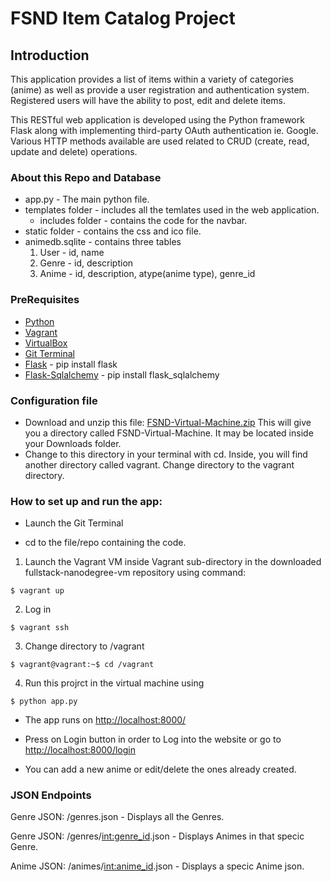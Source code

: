 # FSND Item Catalog Project


## Introduction

This application provides a list of items within a variety of categories (anime) as well as provide a user registration and authentication system. Registered users will have the ability to post, edit and delete items.

This RESTful web application is developed using the Python framework Flask along with implementing third-party OAuth authentication ie. Google. Various HTTP methods available are used related to CRUD (create, read, update and delete) operations.

### About this Repo and Database

* app.py - The main python file.
* templates folder - includes all the temlates used in the web application.
    * includes folder - contains the code for the navbar.
* static folder - contains the css and ico file.
* animedb.sqlite - contains three tables
    1. User - id, name
    2. Genre - id, description
    3. Anime - id, description, atype(anime type), genre_id

### PreRequisites

* [Python](https://www.python.org/downloads/)
* [Vagrant](https://www.vagrantup.com/downloads.html)
* [VirtualBox](https://www.virtualbox.org/wiki/Download_Old_Builds_5_1)
* [Git Terminal](https://git-scm.com/downloads)
* [Flask](http://flask.pocoo.org/docs/1.0/) - pip install flask
* [Flask-Sqlalchemy](http://flask-sqlalchemy.pocoo.org/2.3/) - pip install flask_sqlalchemy


### Configuration file 

* Download and unzip this file: [FSND-Virtual-Machine.zip](https://s3.amazonaws.com/video.udacity-data.com/topher/2018/April/5acfbfa3_fsnd-virtual-machine/fsnd-virtual-machine.zip) This will give you a directory called FSND-Virtual-Machine. It may be located inside your Downloads folder.
* Change to this directory in your terminal with cd. Inside, you will find another directory called vagrant. Change directory to the vagrant directory.


### How to set up and run the app:

* Launch the Git Terminal

* cd to the file/repo containing the code.

1. Launch the Vagrant VM inside Vagrant sub-directory in the downloaded fullstack-nanodegree-vm repository using command:
```
$ vagrant up
```

2. Log in
```
$ vagrant ssh
```

3. Change directory to /vagrant
```
$ vagrant@vagrant:~$ cd /vagrant
```

4. Run this projrct in the virtual machine using
```
$ python app.py
```

* The app runs on [http://localhost:8000/](http://localhost:8000/)

* Press on Login button in order to Log into the website or go to [http://localhost:8000/login](http://localhost:8000/login)

* You can add a new anime or edit/delete the ones already created.

### JSON Endpoints

Genre JSON: /genres.json - Displays all the Genres.

Genre JSON: /genres/<int:genre_id>.json - Displays Animes in that specic Genre.

Anime JSON: /animes/<int:anime_id>.json - Displays a specic Anime json.
